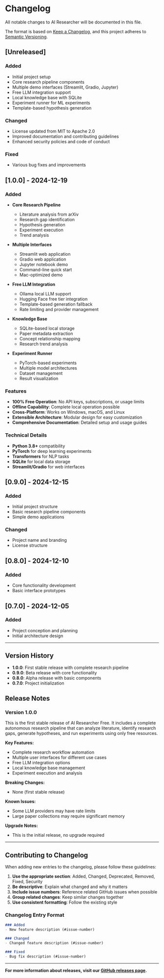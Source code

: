 # Changelog

All notable changes to AI Researcher will be documented in this file.

The format is based on [Keep a Changelog](https://keepachangelog.com/en/1.0.0/),
and this project adheres to [Semantic Versioning](https://semver.org/spec/v2.0.0.html).

## [Unreleased]

### Added
- Initial project setup
- Core research pipeline components
- Multiple demo interfaces (Streamlit, Gradio, Jupyter)
- Free LLM integration support
- Local knowledge base with SQLite
- Experiment runner for ML experiments
- Template-based hypothesis generation

### Changed
- License updated from MIT to Apache 2.0
- Improved documentation and contributing guidelines
- Enhanced security policies and code of conduct

### Fixed
- Various bug fixes and improvements

## [1.0.0] - 2024-12-19

### Added
- **Core Research Pipeline**
  - Literature analysis from arXiv
  - Research gap identification
  - Hypothesis generation
  - Experiment execution
  - Trend analysis

- **Multiple Interfaces**
  - Streamlit web application
  - Gradio web application
  - Jupyter notebook demo
  - Command-line quick start
  - Mac-optimized demo

- **Free LLM Integration**
  - Ollama local LLM support
  - Hugging Face free tier integration
  - Template-based generation fallback
  - Rate limiting and provider management

- **Knowledge Base**
  - SQLite-based local storage
  - Paper metadata extraction
  - Concept relationship mapping
  - Research trend analysis

- **Experiment Runner**
  - PyTorch-based experiments
  - Multiple model architectures
  - Dataset management
  - Result visualization

### Features
- **100% Free Operation**: No API keys, subscriptions, or usage limits
- **Offline Capability**: Complete local operation possible
- **Cross-Platform**: Works on Windows, macOS, and Linux
- **Extensible Architecture**: Modular design for easy customization
- **Comprehensive Documentation**: Detailed setup and usage guides

### Technical Details
- **Python 3.8+** compatibility
- **PyTorch** for deep learning experiments
- **Transformers** for NLP tasks
- **SQLite** for local data storage
- **Streamlit/Gradio** for web interfaces

## [0.9.0] - 2024-12-15

### Added
- Initial project structure
- Basic research pipeline components
- Simple demo applications

### Changed
- Project name and branding
- License structure

## [0.8.0] - 2024-12-10

### Added
- Core functionality development
- Basic interface prototypes

## [0.7.0] - 2024-12-05

### Added
- Project conception and planning
- Initial architecture design

---

## Version History

- **1.0.0**: First stable release with complete research pipeline
- **0.9.0**: Beta release with core functionality
- **0.8.0**: Alpha release with basic components
- **0.7.0**: Project initialization

## Release Notes

### Version 1.0.0
This is the first stable release of AI Researcher Free. It includes a complete autonomous research pipeline that can analyze literature, identify research gaps, generate hypotheses, and run experiments using only free resources.

**Key Features:**
- Complete research workflow automation
- Multiple user interfaces for different use cases
- Free LLM integration options
- Local knowledge base management
- Experiment execution and analysis

**Breaking Changes:**
- None (first stable release)

**Known Issues:**
- Some LLM providers may have rate limits
- Large paper collections may require significant memory

**Upgrade Notes:**
- This is the initial release, no upgrade required

---

## Contributing to Changelog

When adding new entries to the changelog, please follow these guidelines:

1. **Use the appropriate section**: Added, Changed, Deprecated, Removed, Fixed, Security
2. **Be descriptive**: Explain what changed and why it matters
3. **Include issue numbers**: Reference related GitHub issues when possible
4. **Group related changes**: Keep similar changes together
5. **Use consistent formatting**: Follow the existing style

### Changelog Entry Format

```markdown
### Added
- New feature description (#issue-number)

### Changed
- Changed feature description (#issue-number)

### Fixed
- Bug fix description (#issue-number)
```

---

**For more information about releases, visit our [GitHub releases page](https://github.com/Sreeram5678/AI-Researcher/releases).**
